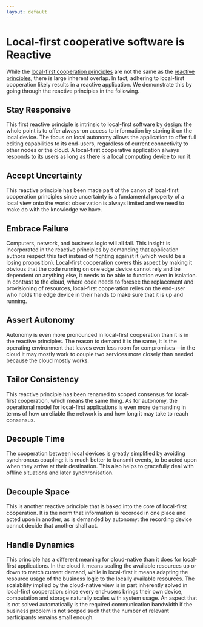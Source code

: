```yaml
---
layout: default
---
```


# Local-first cooperative software is Reactive

While the [local-first cooperation principles](principles/index.html) are not the same as the [reactive principles](https://principles.reactive.foundation), there is large inherent overlap.
In fact, adhering to local-first cooperation likely results in a reactive application.
We demonstrate this by going through the reactive principles in the following.

## Stay Responsive

This first reactive principle is intrinsic to local-first software by design: the whole point is to offer always-on access to information by storing it on the local device.
The focus on local autonomy allows the application to offer full editing capabilities to its end-users, regardless of current connectivity to other nodes or the cloud.
A local-first cooperative application always responds to its users as long as there is a local computing device to run it.

## Accept Uncertainty

This reactive principle has been made part of the canon of local-first cooperation principles since uncertainty is a fundamental property of a local view onto the world:
observation is always limited and we need to make do with the knowledge we have.

## Embrace Failure

Computers, network, and business logic will all fail.
This insight is incorporated in the reactive principles by demanding that application authors respect this fact instead of fighting against it (which would be a losing proposition).
Local-first cooperation covers this aspect by making it obvious that the code running on one edge device cannot rely and be dependent on anything else, it needs to be able to function even in isolation.
In contrast to the cloud, where code needs to foresee the replacement and provisioning of resources, local-first cooperation relies on the end-user who holds the edge device in their hands to make sure that it is up and running.

## Assert Autonomy

Autonomy is even more pronounced in local-first cooperation than it is in the reactive principles.
The reason to demand it is the same, it is the operating environment that leaves even less room for compromises — in the cloud it may mostly work to couple two services more closely than needed because the cloud mostly works.

## Tailor Consistency

This reactive principle has been renamed to scoped consensus for local-first cooperation, which means the same thing.
As for autonomy, the operational model for local-first applications is even more demanding in terms of how unreliable the network is and how long it may take to reach consensus.

## Decouple Time

The cooperation between local devices is greatly simplified by avoiding synchronous coupling: it is much better to transmit events, to be acted upon when they arrive at their destination.
This also helps to gracefully deal with offline situations and later synchronisation.

## Decouple Space

This is another reactive principle that is baked into the core of local-first cooperation.
It is the norm that information is recorded in one place and acted upon in another, as is demanded by autonomy: the recording device cannot decide that another shall act.

## Handle Dynamics

This principle has a different meaning for cloud-native than it does for local-first applications.
In the cloud it means scaling the available resources up or down to match current demand, while in local-first it means adapting the resource usage of the business logic to the locally available resources.
The scalability implied by the cloud-native view is in part inherently solved in local-first cooperation: since every end-users brings their own device, computation and storage naturally scales with system usage.
An aspect that is not solved automatically is the required communication bandwidth if the business problem is not scoped such that the number of relevant participants remains small enough.
